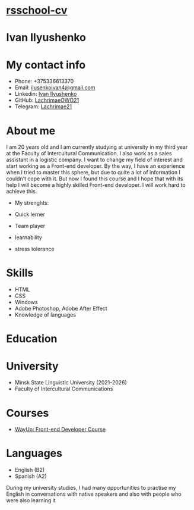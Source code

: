 # [rsschool-cv](https://lachrimaeowo21.github.io/rsschool-cv/cv)

# Ivan Ilyushenko

# My contact info

- Phone: +375336613370
- Email: ilusenkoivan4@gmail.com
- Linkedin: [Ivan Ilyushenko](https://www.linkedin.com/in/ivan-ilyushenko-31709b282/)
- GitHub: [LachrimaeOWO21](https://github.com/LachrimaeOWO21)
- Telegram: [Lachrimae21](https://t.me/Lachrimae21)

# About me

I am 20 years old and I am currently studying at university in my third year at the Faculty of Intercultural Communication. I also work as a sales assistant in a logistic company. I want to change my field of interest and start working as a Front-end developer. By the way, I have an experience when I tried to master this sphere, but due to quite a lot of information I couldn't cope with it. But now I found this course and I hope that with its help I will become a highly skilled Front-end developer. I will work hard to achieve this.

- My strenghts:

- Quick lerner
- Team player
- learnability
- stress tolerance

# Skills

- HTML
- CSS
- Windows
- Adobe Photoshop, Adobe After Effect
- Knowledge of languages

# Education

# University

- Minsk State Linguistic University (2021-2026)
- Faculty of Intercultural Communications

# Courses

- [WayUp: Front-end Developer Course](https://wayup.in/ru/)

# Languages

- English (B2)
- Spanish (A2)

During my university studies, I had many opportunities to practise my English in conversations with native speakers and also with people who were also learning it
